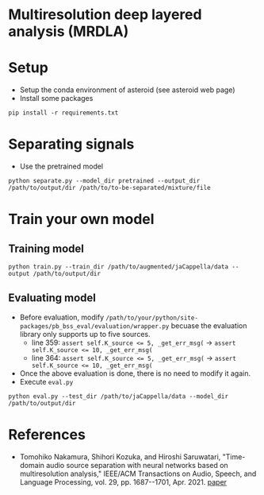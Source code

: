 # Multiresolution deep layered analysis (MRDLA)

# Setup
- Setup the conda environment of asteroid (see asteroid web page)
- Install some packages
```
pip install -r requirements.txt
```

# Separating signals
- Use the pretrained model
```
python separate.py --model_dir pretrained --output_dir /path/to/output/dir /path/to/to-be-separated/mixture/file
```

# Train your own model
## Training model
```
python train.py --train_dir /path/to/augmented/jaCappella/data --output /path/to/output/dir
```

## Evaluating model
- Before evaluation, modify `/path/to/your/python/site-packages/pb_bss_eval/evaluation/wrapper.py` becuase the evaluation library only supports up to five sources.
    - line 359: `assert self.K_source <= 5, _get_err_msg(` -> `assert self.K_source <= 10, _get_err_msg(`
    - line 364: `assert self.K_source <= 5, _get_err_msg(` -> `assert self.K_source <= 10, _get_err_msg(`
- Once the above evaluation is done, there is no need to modify it again.
- Execute `eval.py`
```
python eval.py --test_dir /path/to/jaCappella/data --model_dir /path/to/output/dir
```

# References
- Tomohiko Nakamura, Shihori Kozuka, and Hiroshi Saruwatari, "Time-domain audio source separation with neural networks based on multiresolution analysis," IEEE/ACM Transactions on Audio, Speech, and Language Processing, vol. 29, pp. 1687--1701, Apr. 2021. [paper](https://ieeexplore.ieee.org/document/9403999)